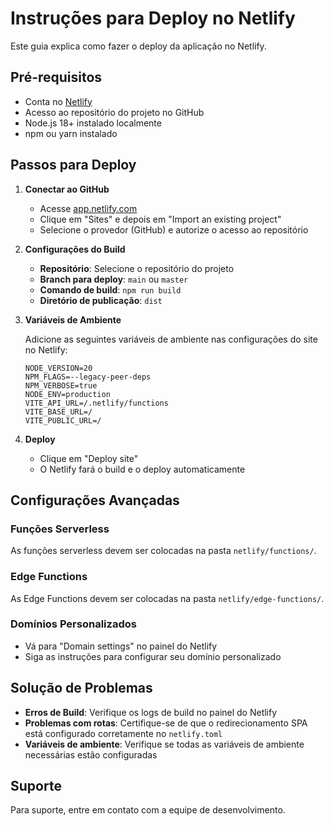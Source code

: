 # Instruções para Deploy no Netlify

Este guia explica como fazer o deploy da aplicação no Netlify.

## Pré-requisitos

- Conta no [Netlify](https://www.netlify.com/)
- Acesso ao repositório do projeto no GitHub
- Node.js 18+ instalado localmente
- npm ou yarn instalado

## Passos para Deploy

1. **Conectar ao GitHub**
   - Acesse [app.netlify.com](https://app.netlify.com/)
   - Clique em "Sites" e depois em "Import an existing project"
   - Selecione o provedor (GitHub) e autorize o acesso ao repositório

2. **Configurações do Build**
   - **Repositório**: Selecione o repositório do projeto
   - **Branch para deploy**: `main` ou `master`
   - **Comando de build**: `npm run build`
   - **Diretório de publicação**: `dist`

3. **Variáveis de Ambiente**

   Adicione as seguintes variáveis de ambiente nas configurações do site no Netlify:

   ```env
   NODE_VERSION=20
   NPM_FLAGS=--legacy-peer-deps
   NPM_VERBOSE=true
   NODE_ENV=production
   VITE_API_URL=/.netlify/functions
   VITE_BASE_URL=/
   VITE_PUBLIC_URL=/
   ```

4. **Deploy**

   - Clique em "Deploy site"
   - O Netlify fará o build e o deploy automaticamente

## Configurações Avançadas

### Funções Serverless

As funções serverless devem ser colocadas na pasta `netlify/functions/`.

### Edge Functions

As Edge Functions devem ser colocadas na pasta `netlify/edge-functions/`.

### Domínios Personalizados

- Vá para "Domain settings" no painel do Netlify
- Siga as instruções para configurar seu domínio personalizado

## Solução de Problemas

- **Erros de Build**: Verifique os logs de build no painel do Netlify
- **Problemas com rotas**: Certifique-se de que o redirecionamento SPA está configurado corretamente no `netlify.toml`
- **Variáveis de ambiente**: Verifique se todas as variáveis de ambiente necessárias estão configuradas

## Suporte

Para suporte, entre em contato com a equipe de desenvolvimento.
